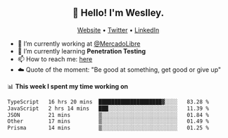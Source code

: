<h2 align="center">👋 Hello! I'm Weslley.</h2>
<p align="center">
  <a href="http://weslleyneri.com.br">Website</a> •
  <a href="https://twitter.com/Weslley_Neri">Twitter</a> •
  <a href="https://www.linkedin.com/in/weslley-neri-3658908b">LinkedIn</a>
</p>


- 🔭 I’m currently working at [@MercadoLibre](https://github.com/mercadolibre)
- 🌱 I’m currently learning **Penetration Testing**
- 📫 How to reach me: [here](mailto:weslley39@gmail.com)
- ☁️ Quote of the moment: "Be good at something, get good or give up"

📊 **This week I spent my time working on**
<!--START_SECTION:waka-->

```txt
TypeScript   16 hrs 20 mins  ████████████████████▓░░░░   83.28 %
JavaScript   2 hrs 14 mins   ███░░░░░░░░░░░░░░░░░░░░░░   11.39 %
JSON         21 mins         ▒░░░░░░░░░░░░░░░░░░░░░░░░   01.84 %
Other        17 mins         ▒░░░░░░░░░░░░░░░░░░░░░░░░   01.49 %
Prisma       14 mins         ▒░░░░░░░░░░░░░░░░░░░░░░░░   01.25 %
```

<!--END_SECTION:waka-->

<!-- Inspired by https://github.com/gruselhaus/gruselhaus -->